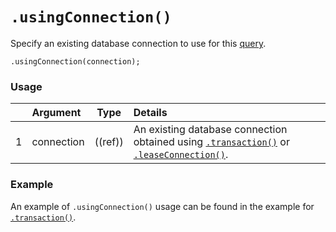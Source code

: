 # `.usingConnection()`

Specify an existing database connection to use for this [query](https://sailsjs.com/documentation/reference/waterline-orm/queries).

```usage
.usingConnection(connection);
```

### Usage

|   |     Argument        | Type                                         | Details                            |
|---|:--------------------|----------------------------------------------|:-----------------------------------|
| 1 |   connection        | ((ref))                                      | An existing database connection obtained using [`.transaction()`](https://sailsjs.com/documentation/reference/waterline-orm/datastores/transaction) or [`.leaseConnection()`](https://sailsjs.com/documentation/reference/waterline-orm/datastores/lease-connection).

### Example

An example of `.usingConnection()` usage can be found in the example for [`.transaction()`](https://sailsjs.com/documentation/reference/waterline-orm/datastores/transaction#?example).


<docmeta name="displayName" value=".usingConnection()">
<docmeta name="pageType" value="method">
